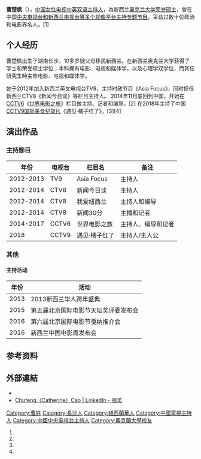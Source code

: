 

**曹楚枫**（），[中国女性电视中英双语主持人](https://zh.wikipedia.org/wiki/中国 "wikilink")，為新西兰[奥克兰大学荣誉硕士](https://zh.wikipedia.org/wiki/奥克兰大学 "wikilink")，曾在中国[中央电视台和](https://zh.wikipedia.org/wiki/中央电视台 "wikilink")[新西兰电视台等多个视像平台主持专题节目](https://zh.wikipedia.org/wiki/新西兰电视台 "wikilink")，采访过数十位政治和电影界名人。\[1\]

## 个人经历

曹楚枫出生于湖南长沙，10多岁随父母移民新西兰。在新西兰奥克兰大学获得了学士和荣誉硕士学位；本科拥有电影、电视和媒体学，以及心理学双学位，而其任研究生時主修电影、电视和媒体学。

她于2012年加入新西兰英文电视台TV9，主持时政节目《Asia Focus》，同时担任新西兰CTV8《新闻今日谈》等栏目主持人。
2014年11月底回到中国，开始在[CCTV6](https://zh.wikipedia.org/wiki/CCTV6 "wikilink")《[世界电影之旅](../Page/世界电影之旅.md "wikilink")》栏目做主持、记者和编导。\[2\]
在2018年主持了中国[CCTV9国际美食纪录片](https://zh.wikipedia.org/wiki/CCTV9 "wikilink")《遇见·橘子红了》。\[3\]\[4\]

## 演出作品

### 主持節目

| 年份        | 电视台   | 栏目名        | 备注        |
| --------- | ----- | ---------- | --------- |
| 2012-2013 | TV9   | Asia Focus | 主持人       |
| 2012-2014 | CTV8  | 新闻今日谈      | 主持人       |
| 2012-2014 | CTV8  | 我爱纽西兰      | 主持人和编导    |
| 2012-2014 | CTV8  | 新闻30分      | 主播和记者     |
| 2014-2017 | CCTV6 | 世界电影之旅     | 主持人、编导和记者 |
| 2018      | CCTV9 | 遇见·橘子红了    | 主持人/主人公   |

### 其他

#### 主持活动

| 年份   | 活动                 |
| ---- | ------------------ |
| 2013 | 2013新西兰华人跨年盛典      |
| 2015 | 第五届北京国际电影节天坛奖评委发布会 |
| 2016 | 第六届北京国际电影节戛纳推介会    |
| 2016 | 新西兰中国电影周发布会        |

## 参考资料

## 外部連結

  -
  - [Chufeng（Catherine）Cao | LinkedIn -
    领英](https://cn.linkedin.com/in/chufeng-catherine-cao-2147012b)

[Category:曹姓](https://zh.wikipedia.org/wiki/Category:曹姓 "wikilink")
[Category:長沙人](https://zh.wikipedia.org/wiki/Category:長沙人 "wikilink")
[Category:紐西蘭華人](https://zh.wikipedia.org/wiki/Category:紐西蘭華人 "wikilink")
[Category:中國電視主持人](https://zh.wikipedia.org/wiki/Category:中國電視主持人 "wikilink")
[Category:中國中央電視台主持人](https://zh.wikipedia.org/wiki/Category:中國中央電視台主持人 "wikilink")
[Category:奧克蘭大學校友](https://zh.wikipedia.org/wiki/Category:奧克蘭大學校友 "wikilink")

1.
2.
3.
4.